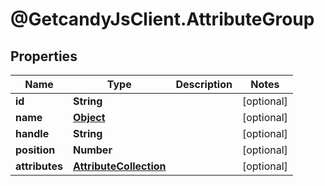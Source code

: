 # @GetcandyJsClient.AttributeGroup

## Properties

Name | Type | Description | Notes
------------ | ------------- | ------------- | -------------
**id** | **String** |  | [optional] 
**name** | [**Object**](.md) |  | [optional] 
**handle** | **String** |  | [optional] 
**position** | **Number** |  | [optional] 
**attributes** | [**AttributeCollection**](AttributeCollection.md) |  | [optional] 


